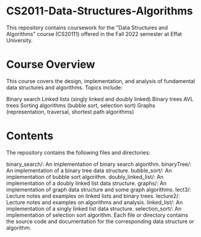 # CS2011-Data-Structures-Algorithms
This repository contains coursework for the "Data Structures and Algorithms" course (CS20111) offered in the Fall 2022 semester at Effat University.

# Course Overview
This course covers the design, implementation, and analysis of fundamental data structures and algorithms. 
Topics include:

Binary search
Linked lists (singly linked and doubly linked)
Binary trees
AVL trees
Sorting algorithms (bubble sort, selection sort)
Graphs (representation, traversal, shortest path algorithms)
# Contents
The repository contains the following files and directories:

binary_search/: An implementation of binary search algorithm.
binaryTree/: An implementation of a binary tree data structure.
bubble_sort/: An implementation of bubble sort algorithm.
doubly_linked_list/: An implementation of a doubly linked list data structure.
graphs/: An implementation of graph data structure and some graph algorithms.
lect3/: Lecture notes and examples on linked lists and binary trees.
lecture2/: Lecture notes and examples on algorithms and analysis.
linked_list/: An implementation of a singly linked list data structure.
selection_sort/: An implementation of selection sort algorithm.
Each file or directory contains the source code and documentation for the corresponding data structure or algorithm.

